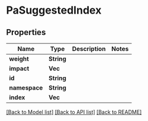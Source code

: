 # PaSuggestedIndex

## Properties

Name | Type | Description | Notes
------------ | ------------- | ------------- | -------------
**weight** | **String** |  | 
**impact** | **Vec<String>** |  | 
**id** | **String** |  | 
**namespace** | **String** |  | 
**index** | **Vec<String>** |  | 

[[Back to Model list]](../README.md#documentation-for-models) [[Back to API list]](../README.md#documentation-for-api-endpoints) [[Back to README]](../README.md)


